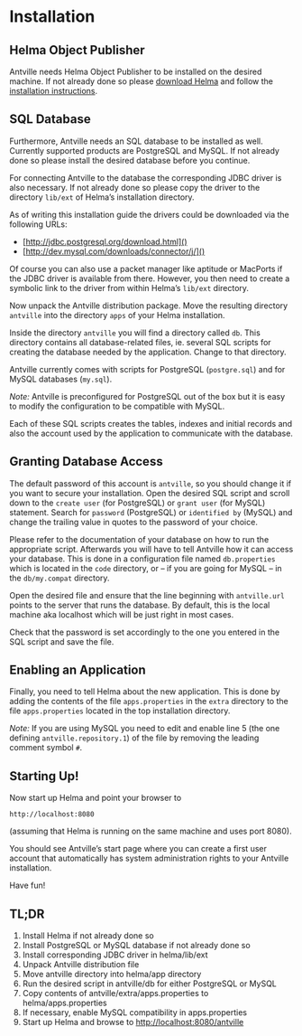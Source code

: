 # Installation

## Helma Object Publisher

Antville needs Helma Object Publisher to be installed on the desired machine. If not already done so please [download Helma](http://helma.org/download) and follow the [installation instructions](http://helma.org/download/installation).

## SQL Database

Furthermore, Antville needs an SQL database to be installed as well. Currently supported products are PostgreSQL and MySQL. If not already done so please install the desired database before you continue.

For connecting Antville to the database the corresponding JDBC driver is also necessary. If not already done so please copy the driver to the directory `lib/ext` of Helma’s installation directory.

As of writing this installation guide the drivers could be downloaded via the following URLs:

- [http://jdbc.postgresql.org/download.html]()
- [http://dev.mysql.com/downloads/connector/j/]()

Of course you can also use a packet manager like aptitude or MacPorts if the JDBC driver is available from there. However, you then need to create a symbolic link to the driver from within Helma’s `lib/ext` directory.

Now unpack the Antville distribution package. Move the resulting directory `antville` into the directory `apps` of your Helma installation.

Inside the directory `antville` you will find a directory called `db`. This directory contains all database-related files, ie. several SQL scripts for creating the database needed by the application. Change to that directory.

Antville currently comes with scripts for PostgreSQL (`postgre.sql`) and for MySQL databases (`my.sql`).

_Note:_ Antville is preconfigured for PostgreSQL out of the box but it is easy to modify the configuration to be compatible with MySQL.

Each of these SQL scripts creates the tables, indexes and initial records and also the account used by the application to communicate with the database.

## Granting Database Access

The default password of this account is `antville`, so you should change it if you want to secure your installation. Open the desired SQL script and scroll down to the `create user` (for PostgreSQL) or `grant user` (for MySQL) statement. Search for `password` (PostgreSQL) or `identified by` (MySQL) and change the trailing value in quotes to the password of your choice.

Please refer to the documentation of your database on how to run the appropriate script. Afterwards you will have to tell Antville how it can access your database. This is done in a configuration file named `db.properties` which is located in the `code` directory, or – if you are going for MySQL – in the `db/my.compat` directory.

Open the desired file and ensure that the line beginning with `antville.url` points to the server that runs the database. By default, this is the local machine aka localhost which will be just right in most cases.

Check that the password is set accordingly to the one you entered in the SQL script and save the file.

## Enabling an Application

Finally, you need to tell Helma about the new application. This is done by adding the contents of the file `apps.properties` in the `extra` directory to the file `apps.properties` located in the top installation directory.

_Note:_ If you are using MySQL you need to edit and enable line 5 (the one defining `antville.repository.1`) of the file by removing the leading comment symbol `#`.

## Starting Up!

Now start up Helma and point your browser to

    http://localhost:8080

(assuming that Helma is running on the same machine and uses port 8080).

You should see Antville’s start page where you can create a first user account that automatically has system administration rights to your Antville installation.

Have fun!

## TL;DR

1. Install Helma if not already done so
2. Install PostgreSQL or MySQL database if not already done so
3. Install corresponding JDBC driver in helma/lib/ext
4. Unpack Antville distribution file
5. Move antville directory into helma/app directory
6. Run the desired script in antville/db for either PostgreSQL or MySQL
7. Copy contents of antville/extra/apps.properties to helma/apps.properties
8. If necessary, enable MySQL compatibility in apps.properties
9. Start up Helma and browse to [http://localhost:8080/antville]()
